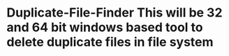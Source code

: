 # Duplicate-File-Finder This will be 32 and 64 bit windows based tool to delete duplicate files in file system
